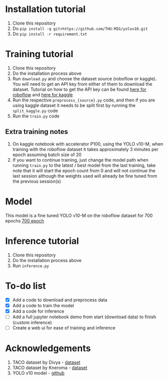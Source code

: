 # Installation tutorial
1) Clone this repository  
2) Do `pip install -q git+https://github.com/THU-MIG/yolov10.git`  
3) Do `pip install -r requirement.txt`

# Training tutorial
1) Clone this repository
2) Do the installation process above
3) Run `download.py` and choose the dataset source (roboflow or kaggle). You will need to get an API key from either of them to download the dataset. Tutorial on how to get the API key can be found [here for roboflow](https://docs.roboflow.com/api-reference/authentication) and [here for kaggle](https://www.kaggle.com/docs/api)
4) Run the respective `preprocess_{source}.py` code, and then if you are using kaggle dataset it needs to be split first by running the `split_kaggle.py` code
5) Run the `train.py` code

## Extra training notes
1) On kaggle notebook with accelerator P100, using the YOLO v10-M, when training with the roboflow dataset it takes approximately 3 minutes per epoch assuming batch size of 20
2) If you want to continue training, just change the model path when running `train.py` to the latest / best model from the last training, take note that it will start the epoch count from 0 and will not continue the last session although the weights used will already be fine tuned from the previous session(s)

# Model
This model is a fine tuned YOLO v10-M on the roboflow dataset for 700 epochs
[700 epoch](https://huggingface.co/Ryan404/taco_yolo_v10/tree/main)

# Inference tutorial
1) Clone this repository
2) Do the installation process above
3) Run `inference.py`

# To-do list
- [x] Add a code to download and preprocess data
- [x] Add a code to train the model
- [x] Add a code for inference
- [ ] Add a full jupyter notebook demo from start (download data) to finish (custom inference)
- [ ] Create a web ui for ease of training and inference

# Acknowledgements
1) TACO dataset by Divya - [dataset](https://universe.roboflow.com/divya-lzcld/taco-mqclx)
2) TACO dataset by Kneroma - [dataset](https://www.kaggle.com/datasets/kneroma/tacotrashdataset)
3) YOLO v10 model - [github](https://github.com/THU-MIG/yolov10)
